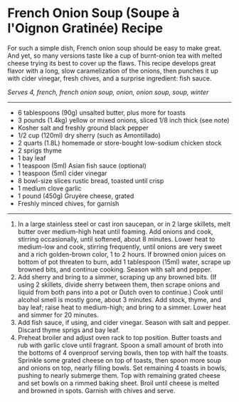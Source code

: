 # French Onion Soup (Soupe à l'Oignon Gratinée) Recipe

For such a simple dish, French onion soup should be easy to make great. And yet, so many versions taste like a cup of burnt-onion tea with melted cheese trying its best to cover up the flaws. This recipe develops great flavor with a long, slow caramelization of the onions, then punches it up with cider vinegar, fresh chives, and a surprise ingredient: fish sauce.

*Serves 4, french, french onion soup, onion, onion soup, soup, winter*

---

- 6 tablespoons (90g) unsalted butter, plus more for toasts
- 3 pounds (1.4kg) yellow or mixed onions, sliced 1/8 inch thick (see note)
- Kosher salt and freshly ground black pepper
- 1/2 cup (120ml) dry sherry (such as Amontillado)
- 2 quarts (1.8L) homemade or store-bought low-sodium chicken stock
- 2 sprigs thyme
- 1 bay leaf
- 1 teaspoon (5ml) Asian fish sauce (optional)
- 1 teaspoon (5ml) cider vinegar
- 8 bowl-size slices rustic bread, toasted until crisp
- 1 medium clove garlic
- 1 pound (450g) Gruyère cheese, grated
- Freshly minced chives, for garnish

---

1. In a large stainless steel or cast iron saucepan, or in 2 large skillets, melt butter over medium-high heat until foaming. Add onions and cook, stirring occasionally, until softened, about 8 minutes. Lower heat to medium-low and cook, stirring frequently, until onions are very sweet and a rich golden-brown color, 1 to 2 hours. If browned onion juices on bottom of pot threaten to burn, add 1 tablespoon (15ml) water, scrape up browned bits, and continue cooking. Season with salt and pepper.
2. Add sherry and bring to a simmer, scraping up any browned bits. (If using 2 skillets, divide sherry between them, then scrape onions and liquid from both pans into a pot or Dutch oven to continue.) Cook until alcohol smell is mostly gone, about 3 minutes. Add stock, thyme, and bay leaf; raise heat to medium-high; and bring to a simmer. Lower heat and simmer for 20 minutes.
3. Add fish sauce, if using, and cider vinegar. Season with salt and pepper. Discard thyme sprigs and bay leaf.
4. Preheat broiler and adjust oven rack to top position. Butter toasts and rub with garlic clove until fragrant. Spoon a small amount of broth into the bottoms of 4 ovenproof serving bowls, then top with half the toasts. Sprinkle some grated cheese on top of toasts, then spoon more soup and onions on top, nearly filling bowls. Set remaining 4 toasts in bowls, pushing to nearly submerge them. Top with remaining grated cheese and set bowls on a rimmed baking sheet. Broil until cheese is melted and browned in spots. Garnish with chives and serve.